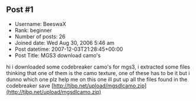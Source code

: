 ## Post #1
- Username: BeeswaX
- Rank: beginner
- Number of posts: 26
- Joined date: Wed Aug 30, 2006 5:46 am
- Post datetime: 2007-12-03T21:28:45+00:00
- Post Title: MGS3 download camo's

hi i downloaded some codebreaker camo's for mgs3, i extracted some files thinking that one of them is the camo texture, one of these has to be it but i dunno which one plz help me on this one
ill put up all the files found in the codebreaker save
[http://tjbp.net/upload/mgsdlcamo.zip](http://tjbp.net/upload/mgsdlcamo.zip)

